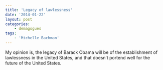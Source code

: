 ```yaml
---
title: 'Legacy of lawlessness'
date: '2014-01-22'
layout: post
categories:
    - demagogues
tags:
    - 'Michelle Bachman'
---
```


My opinion is, the legacy of Barack Obama will be of the establishment of lawlessness in the United States, and that doesn’t portend well for the future of the United States.